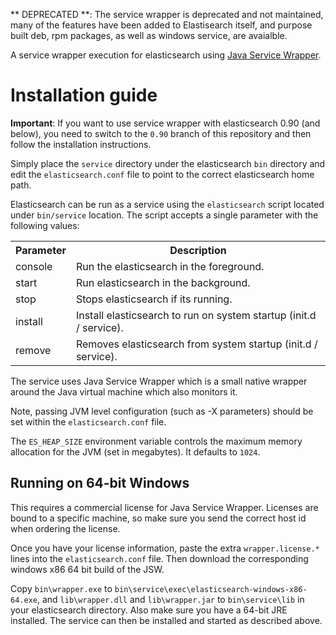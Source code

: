 ** DEPRECATED **: The service wrapper is deprecated and not maintained, many of the features have been added to Elastisearch itself, and purpose built deb, rpm packages, as well as windows service, are avaialble.

A service wrapper execution for elasticsearch using [Java Service Wrapper](http://wrapper.tanukisoftware.org/).

Installation guide
==================

**Important**: If you want to use service wrapper with elasticsearch 0.90 (and below), you need to switch to the `0.90` branch of this repository and then follow the installation instructions.

Simply place the `service` directory under the elasticsearch `bin` directory and edit the `elasticsearch.conf` file to point to the correct elasticsearch home path.

Elasticsearch can be run as a service using the `elasticsearch` script located under `bin/service` location. The script accepts a single parameter with the following values:

<table>
	<tr>
		<th>Parameter</th>
		<th>Description</th>
	</tr>
	<tr>
		<td>console</td>
		<td>Run the elasticsearch in the foreground.</td>
	</tr>
	<tr>
		<td>start</td>
		<td>Run elasticsearch in the background.</td>
	</tr>
	<tr>
		<td>stop</td>
		<td>Stops elasticsearch if its running.</td>
	</tr>
	<tr>
		<td>install</td>
		<td>Install elasticsearch to run on system startup (init.d / service).</td>
	</tr>
	<tr>
		<td>remove</td>
		<td>Removes elasticsearch from system startup (init.d / service).</td>
	</tr>
</table>

The service uses Java Service Wrapper which is a small native wrapper around the Java virtual machine which also monitors it.

Note, passing JVM level configuration (such as -X parameters) should be set within the `elasticsearch.conf` file.

The `ES_HEAP_SIZE` environment variable controls the maximum memory allocation for the JVM (set in megabytes). It defaults to `1024`.

Running on 64-bit Windows
-------------------------

This requires a commercial license for Java Service Wrapper. Licenses are bound to a specific machine, so make sure you send the correct host id when ordering the license.

Once you have your license information, paste the extra `wrapper.license.*` lines into the `elasticsearch.conf` file. Then download the corresponding windows x86 64 bit build of the JSW.

Copy `bin\wrapper.exe` to `bin\service\exec\elasticsearch-windows-x86-64.exe`, and `lib\wrapper.dll` and `lib\wrapper.jar` to `bin\service\lib` in your elasticsearch directory. Also make sure you have a 64-bit JRE installed. The service can then be installed and started as described above.

